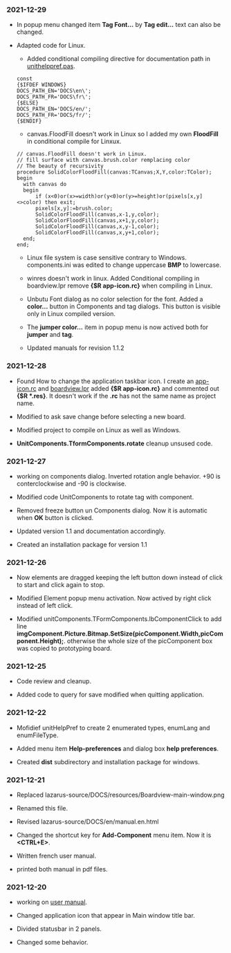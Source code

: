 ### 2021-12-29

* In popup menu changed item **Tag Font...** by **Tag edit...** text can also be changed.

* Adapted code for Linux. 
	
	* Added conditional compiling directive for documentation path in [unithelppref.pas](unithelppref.pas). 
	```
	const
    {$IFDEF WINDOWS}
    DOCS_PATH_EN='DOCS\en\';
    DOCS_PATH_FR='DOCS\fr\';
    {$ELSE}
    DOCS_PATH_EN='DOCS/en/';
    DOCS_PATH_FR='DOCS/fr/';
    {$ENDIF}
  
	```
   
    *  canvas.FloodFill doesn't work in Linux so I added my own **FloodFill** in conditional compile for Linxux.
    ```
    // canvas.FloodFill doesn't work in Linux.
	// fill surface with canvas.brush.color remplacing color
	// The beauty of recursivity
	procedure SolidColorFloodFill(canvas:TCanvas;X,Y,color:TColor);
	begin
      with canvas do
      begin
          if (x<0)or(x>=width)or(y<0)or(y>=height)or(pixels[x,y]<>color) then exit;
          pixels[x,y]:=brush.color;
          SolidColorFloodFill(canvas,x-1,y,color);
          SolidColorFloodFill(canvas,x+1,y,color);
          SolidColorFloodFill(canvas,x,y-1,color);
          SolidColorFloodFill(canvas,x,y+1,color);
      end;
	end;
    
    ```

	*  Linux file system is case sensitive contrary to Windows. components.ini was edited to change uppercase **BMP** to lowercase.
	
	*  winres doesn't work in linux. Added Conditional compiling in boardview.lpr remove **{$R app-icon.rc}** when compiling in Linux.
	
	*  Unbutu Font dialog as no color selection for the font.  Added a **color...** button in Components and tag dialogs. This button 
	is visible only in Linux compiled version.  
	
	*  The **jumper color...** item in popup menu is now actived both for **jumper** and **tag**.
	
	* Updated manuals for revision 1.1.2
	
### 2021-12-28

*  Found How to change the application taskbar icon.  I create an [app-icon.rc](app-icon.rc) and [boardview.lpr](boardview.lpr)
added **{$R app-icon.rc}** and commented out **{$R *.res}**.  It doesn't work if the **.rc** has not the same name as project name.

*  Modified to ask save change before selecting a new board.

*  Modified project to compile on Linux as well as Windows.

*  **UnitComponents.TformComponents.rotate**  cleanup unsused code.

### 2021-12-27

* working on components dialog. Inverted rotation angle behavior. +90 is conterclockwise and -90 is clockwise.

* Modified code UnitComponents to rotate tag with component.

* Removed freeze  button un Components dialog. Now it is automatic when **OK** button is clicked. 

* Updated version 1.1 and documentation accordingly. 

* Created an installation package for version 1.1

### 2021-12-26 

* Now elements are dragged keeping the left button down instead of click to start and click again to stop. 

* Modified Element popup menu activation. Now actived by right click instead of left click.

* Modified  unitComponents.TFormComponents.lbComponentClick to add line __imgComponent.Picture.Bitmap.SetSize(picComponent.Width,picComponent.Height);__.
otherwise the whole size of the picComponent box was copied to prototyping board.


### 2021-12-25

* Code review and cleanup.

* Added code to query for save modified when quitting application.

### 2021-12-22

* Mofidief unitHelpPref to create 2 enumerated types, enumLang and enumFileType.

* Added menu item **Help-preferences** and dialog box **help preferences**.

* Created **dist** subdirectory and installation package for windows.

### 2021-12-21

* Replaced lazarus-source/DOCS/resources/Boardview-main-window.png

* Renamed this file.

* Revised lazarus-source/DOCS/en/manual.en.html

* Changed the shortcut key for **Add-Component** menu item. Now it is **&lt;CTRL+E&gt;**.

* Written french user manual.

* printed both manual in pdf files.
	
### 2021-12-20 
	
* working on [user manual](DOCS/en/manual-en.html).

* Changed application icon that appear in Main window title bar.

* Divided statusbar in 2 panels.

* Changed some behavior.
    
    
